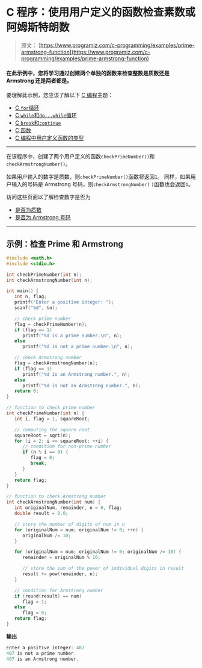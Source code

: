 # C 程序：使用用户定义的函数检查素数或阿姆斯特朗数

> 原文： [https://www.programiz.com/c-programming/examples/prime-armstrong-function](https://www.programiz.com/c-programming/examples/prime-armstrong-function)

#### 在此示例中，您将学习通过创建两个单独的函数来检查整数是质数还是 Armstrong 还是两者都是。

要理解此示例，您应该了解以下 [C 编程](/c-programming "C tutorial")主题：

*   [C `for`循环](/c-programming/c-for-loop)
*   [C `while`和`do...while`循环](/c-programming/c-do-while-loops)
*   [C `break`和`continue`](/c-programming/c-break-continue-statement)
*   [C 函数](/c-programming/c-functions)
*   [C 编程中用户定义函数的类型](/c-programming/types-user-defined-functions)

* * *

在该程序中，创建了两个用户定义的函数`checkPrimeNumber()`和`checkArmstrongNumber()`。

如果用户输入的数字是质数，则`checkPrimeNumber()`函数将返回`1`。 同样，如果用户输入的号码是 Armstrong 号码，则`checkArmstrongNumber(` `)`函数也会返回`1`。

访问这些页面以了解检查数字是否为

*   [是否为质数](https://www.programiz.com/c-programming/examples/prime-number)
*   [是否为 Armstrong 号码](https://www.programiz.com/c-programming/examples/check-armstrong-number)

* * *

## 示例：检查 Prime 和 Armstrong

```c
#include <math.h>
#include <stdio.h>

int checkPrimeNumber(int n);
int checkArmstrongNumber(int n);

int main() {
   int n, flag;
   printf("Enter a positive integer: ");
   scanf("%d", &n);

   // check prime number
   flag = checkPrimeNumber(n);
   if (flag == 1)
      printf("%d is a prime number.\n", n);
   else
      printf("%d is not a prime number.\n", n);

   // check Armstrong number
   flag = checkArmstrongNumber(n);
   if (flag == 1)
      printf("%d is an Armstrong number.", n);
   else
      printf("%d is not an Armstrong number.", n);
   return 0;
}

// function to check prime number
int checkPrimeNumber(int n) {
   int i, flag = 1, squareRoot;

   // computing the square root
   squareRoot = sqrt(n);
   for (i = 2; i <= squareRoot; ++i) {
      // condition for non-prime number
      if (n % i == 0) {
         flag = 0;
         break;
      }
   }
   return flag;
}

// function to check Armstrong number
int checkArmstrongNumber(int num) {
   int originalNum, remainder, n = 0, flag;
   double result = 0.0;

   // store the number of digits of num in n
   for (originalNum = num; originalNum != 0; ++n) {
      originalNum /= 10;
   }

   for (originalNum = num; originalNum != 0; originalNum /= 10) {
      remainder = originalNum % 10;

      // store the sum of the power of individual digits in result
      result += pow(remainder, n);
   }

   // condition for Armstrong number
   if (round(result) == num)
      flag = 1;
   else
      flag = 0;
   return flag;
}
```

**输出**

```c
Enter a positive integer: 407
407 is not a prime number.
407 is an Armstrong number. 
```